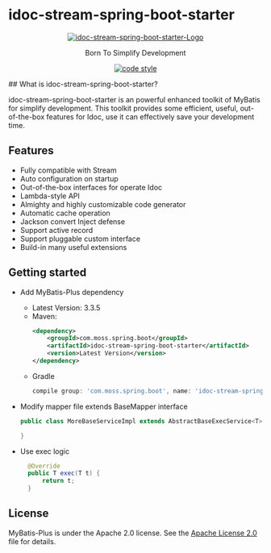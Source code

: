 # idoc-stream-spring-boot-starter
<p align="center">
  <a href="https://github.com/DavidYangYong/idoc-stream-spring-boot-starter">
   <img alt="idoc-stream-spring-boot-starter-Logo" src="https://raw.githubusercontent.com/DavidYangYong/idoc-stream-spring-boot-starter/blob/develop/mini.png">
  </a>
</p>

<p align="center">
  Born To Simplify Development
</p>

<p align="center">
  <a href="https://www.apache.org/licenses/LICENSE-2.0">
    <img alt="code style" src="https://img.shields.io/badge/license-Apache%202-4EB1BA.svg?style=flat-square">
  </a>
</p>
## What is idoc-stream-spring-boot-starter?

idoc-stream-spring-boot-starter is an powerful enhanced toolkit of MyBatis for simplify development. This toolkit provides some efficient,
useful, out-of-the-box features for Idoc, use it can effectively save your development time.

## Features

- Fully compatible with Stream
-   Auto configuration on startup
- Out-of-the-box interfaces for operate Idoc
-   Lambda-style API
-   Almighty and highly customizable code generator
- Automatic cache operation
- Jackson convert Inject defense
-   Support active record
-   Support pluggable custom interface
-   Build-in many useful extensions

## Getting started

-   Add MyBatis-Plus dependency
    - Latest Version: 3.3.5
    - Maven:
      ```xml
      <dependency>
          <groupId>com.moss.spring.boot</groupId>
          <artifactId>idoc-stream-spring-boot-starter</artifactId>
          <version>Latest Version</version>
      </dependency>
      ```
    - Gradle
      ```groovy
      compile group: 'com.moss.spring.boot', name: 'idoc-stream-spring-boot-starter', version: 'Latest Version'
      ```
-   Modify mapper file extends BaseMapper interface

    ```java
    public class MoreBaseServiceImpl extends AbstractBaseExecService<T> implements IBaseExecService<T> {
    
    }
    ```

- Use exec logic
  ``` java
  	@Override
	public T exec(T t) {
		return t;
	}
  ```
## License

MyBatis-Plus is under the Apache 2.0 license. See the [Apache License 2.0](http://www.apache.org/licenses/LICENSE-2.0) file for details.
